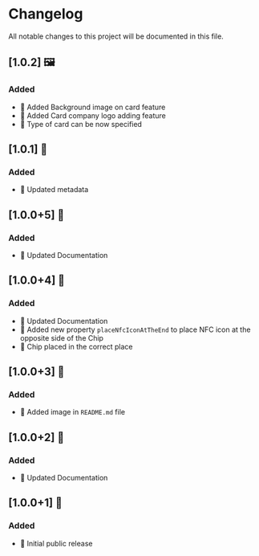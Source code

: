 # Changelog

All notable changes to this project will be documented in this file.

## [1.0.2] 🖼️

### Added

- 📝 Added Background image on card feature
- 📝 Added Card company logo adding feature
- 📝 Type of card can be now specified

## [1.0.1] 📗

### Added

- 📝 Updated metadata

## [1.0.0+5] 👏

### Added

- 📝 Updated Documentation

## [1.0.0+4] 🚀

### Added

- 📝 Updated Documentation
- 🎉 Added new property `placeNfcIconAtTheEnd` to place NFC icon at the opposite side of the Chip
- 💄 Chip placed in the correct place

## [1.0.0+3] 🎉

### Added

- 📝 Added image in `README.md` file

## [1.0.0+2] 📝

### Added

- 📝 Updated Documentation

## [1.0.0+1] 🚀

### Added

- 🎉 Initial public release

